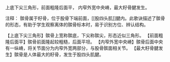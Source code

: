 上底下尖三角形，前面粗隆后面平，
内窄外宽中央嵴，最大籽骨腱发生。

注释：
髌骨属于籽骨，位于股骨下端前面，[[股四头肌]]腱内。此歌诀描述了髌骨的形态，有助于学生观察离体的髌骨标本时，易于识别方位、辨认结构。

【上底下尖三角形】髌骨上宽称髌底，下尖称髌尖，形态近似三角形。
【前面粗隆后面平】髌骨前面隆起较粗糙，后面平坦。
【内窄外宽中央嵴】髌骨后面中央有一纵嵴，将关节面分为内窄外宽两部分，与股骨髌面相关节。
【最大籽骨腱发生】髌骨是人体最大的籽骨，发生于股四头肌腱。
